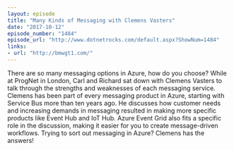```yaml
---
layout: episode
title: "Many Kinds of Messaging with Clemens Vasters"
date: "2017-10-12"
episode_number: "1484"
episode_url: "http://www.dotnetrocks.com/default.aspx?ShowNum=1484"
links:
- url: "http://bmwgt1.com/"
---
```


There are so many messaging options in Azure, how do you choose? While at ProgNet in London, Carl and Richard sat down with Clemens Vasters to talk through the strengths and weaknesses of each messaging service. Clemens has been part of every messaging product in Azure, starting with Service Bus more than ten years ago. He discusses how customer needs and increasing demands in messaging resulted in making more specific products like Event Hub and IoT Hub. Azure Event Grid also fits a specific role in the discussion, making it easier for you to create message-driven workflows. Trying to sort out messaging in Azure? Clemens has the answers!
